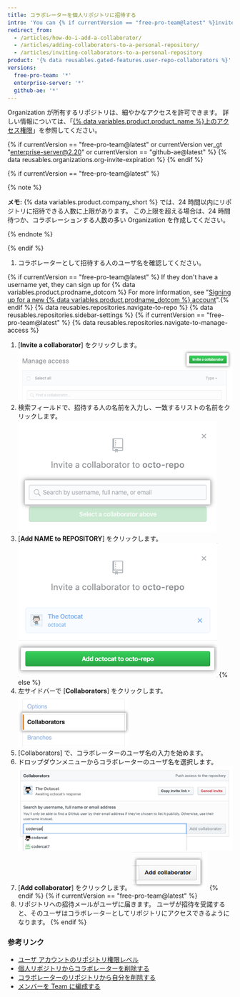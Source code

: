 ```yaml
---
title: コラボレーターを個人リポジトリに招待する
intro: 'You can {% if currentVersion == "free-pro-team@latest" %}invite users to become{% else %}add users as{% endif %} collaborators to your personal repository.'
redirect_from:
  - /articles/how-do-i-add-a-collaborator/
  - /articles/adding-collaborators-to-a-personal-repository/
  - /articles/inviting-collaborators-to-a-personal-repository
product: '{% data reusables.gated-features.user-repo-collaborators %}'
versions:
  free-pro-team: '*'
  enterprise-server: '*'
  github-ae: '*'
---
```


Organization が所有するリポジトリは、細やかなアクセスを許可できます。 詳しい情報については、「[{% data variables.product.product_name %}上のアクセス権限](/articles/access-permissions-on-github)」を参照してください。

{% if currentVersion == "free-pro-team@latest" or currentVersion ver_gt "enterprise-server@2.20" or currentVersion == "github-ae@latest" %}
{% data reusables.organizations.org-invite-expiration %}
{% endif %}

{% if currentVersion == "free-pro-team@latest" %}

{% note %}

**メモ:** {% data variables.product.company_short %} では、24 時間以内にリポジトリに招待できる人数に上限があります。 この上限を超える場合は、24 時間待つか、コラボレーションする人数の多い Organization を作成してください。

{% endnote %}

{% endif %}

1. コラボレーターとして招待する人のユーザ名を確認してください。

{% if currentVersion == "free-pro-team@latest" %} If they don't have a username yet, they can sign up for {% data variables.product.prodname_dotcom %} For more information, see "[Signing up for a new {% data variables.product.prodname_dotcom %} account](/articles/signing-up-for-a-new-github-account)".{% endif %}
{% data reusables.repositories.navigate-to-repo %}
{% data reusables.repositories.sidebar-settings %}
{% if currentVersion == "free-pro-team@latest" %}
{% data reusables.repositories.navigate-to-manage-access %}
1. [**Invite a collaborator**] をクリックします。 ![[Invite a collaborator] ボタン](/assets/images/help/repository/invite-a-collaborator-button.png)
2. 検索フィールドで、招待する人の名前を入力し、一致するリストの名前をクリックします。 ![リポジトリに招待する人の名前を入力するための検索フィールド](/assets/images/help/repository/manage-access-invite-search-field-user.png)
3. [**Add NAME to REPOSITORY**] をクリックします。 ![コラボレーターを追加するボタン](/assets/images/help/repository/add-collaborator-user-repo.png)
{% else %}
5. 左サイドバーで [**Collaborators**] をクリックします。 ![リポジトリの [Settings] サイドバーで [Collaborators] を選択](/assets/images/help/repository/user-account-repo-settings-collaborators.png)
6. [Collaborators] で、コラボレーターのユーザ名の入力を始めます。
7. ドロップダウンメニューからコラボレーターのユーザ名を選択します。 ![コラボレーター リストのドロップダウン メニュー](/assets/images/help/repository/repo-settings-collab-autofill.png)
8. [**Add collaborator**] をクリックします。 ![[Add] ボタン](/assets/images/help/repository/repo-settings-collab-add.png)
{% endif %}
{% if currentVersion == "free-pro-team@latest" %}
9. リポジトリへの招待メールがユーザに届きます。 ユーザが招待を受諾すると、そのユーザはコラボレーターとしてリポジトリにアクセスできるようになります。
{% endif %}

### 参考リンク

- [ユーザ アカウントのリポジトリ権限レベル](/articles/permission-levels-for-a-user-account-repository/#collaborator-access-on-a-repository-owned-by-a-user-account)
- [個人リポジトリからコラボレーターを削除する](/articles/removing-a-collaborator-from-a-personal-repository)
- [コラボレーターのリポジトリから自分を削除する](/articles/removing-yourself-from-a-collaborator-s-repository)
- [メンバーを Team に編成する](/articles/organizing-members-into-teams)
